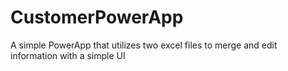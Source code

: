 # CustomerPowerApp
A simple PowerApp that utilizes two excel files to merge and edit information with a simple UI
